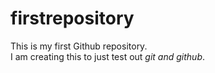 # firstrepository
This is my first Github repository.
<br>
I am creating this to just test out <i>git and github</i>.
